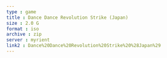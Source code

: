 ```yaml
---
type : game
title : Dance Dance Revolution Strike (Japan)
size : 2.0 G
format : iso
archive : zip
server : myrient
link2 : Dance%20Dance%20Revolution%20Strike%20%28Japan%29
---
```

